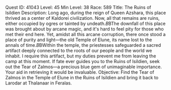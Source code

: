 Quest ID: 41043
Level: 45
Min Level: 38
Race: 589
Title: The Ruins of Isildien
Description: Long ago, during the reign of Queen Azshara, this place thrived as a center of Kaldorei civilization. Now, all that remains are ruins, either occupied by ogres or tainted by undeath.$B$BThe downfall of this place was brought about by arcane magic, and it's hard to feel pity for those who met their end here. Yet, amidst all this arcane corruption, there once stood a place of purity and light—the old Temple of Elune, its name lost to the annals of time.$B$BWithin the temple, the priestesses safeguarded a sacred artifact deeply connected to the roots of our people and the world we inhabit. I require this artifact, but my duties prevent me from leaving the camp at this moment. If fate ever guides you to the Ruins of Isildien, seek out the Tear of Zalmos—a precious blue gem of unimaginable importance. Your aid in retrieving it would be invaluable.
Objective: Find the Tear of Zalmos in the Temple of Elune in the Ruins of Isildien and bring it back to Larodar at Thalanaar in Feralas.

